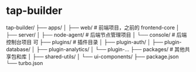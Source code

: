# tap-builder

tap-builder/
  ├── apps/
  │   ├── web/        # 前端项目，之前的 frontend-core
  │   ├── server/
  │   ├── node-agent/      # 后端节点管理项目
  │   └── console/     # 后端控制台项目 可
  ├── plugins/             # 插件目录
  │   ├── plugin-auth/
  │   ├── plugin-database/
  │   ├── plugin-analytics/
  │   └── plugin-...
  ├── packages/            # 其他共享包和库
  │   ├── shared-utils/
  │   └── ui-components/
  ├── package.json
  └── turbo.json
